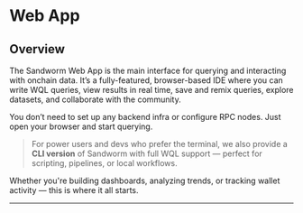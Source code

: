 # Web App

## Overview

The Sandworm Web App is the main interface for querying and interacting with onchain data. It’s a fully-featured, browser-based IDE where you can write WQL queries, view results in real time, save and remix queries, explore datasets, and collaborate with the community.

You don’t need to set up any backend infra or configure RPC nodes. Just open your browser and start querying.

> For power users and devs who prefer the terminal, we also provide a **CLI version** of Sandworm with full WQL support — perfect for scripting, pipelines, or local workflows.

Whether you're building dashboards, analyzing trends, or tracking wallet activity — this is where it all starts.

---
